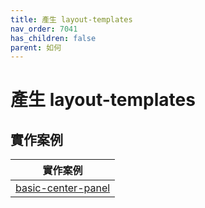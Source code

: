 ```yaml
---
title: 產生 layout-templates
nav_order: 7041
has_children: false
parent: 如何
---
```



# 產生 layout-templates


## 實作案例

| 實作案例 |
| --- |
| [basic-center-panel](https://github.com/samwhelp/note-about-kde/tree/gh-pages/_demo/howto/demo-layout-templates/basic-center-panel) |

